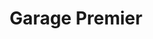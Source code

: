 ---
title: "Garage Premier"
url: /cherbourg-en-cotentin/garage-premier/
shop: réparation de voitures
---